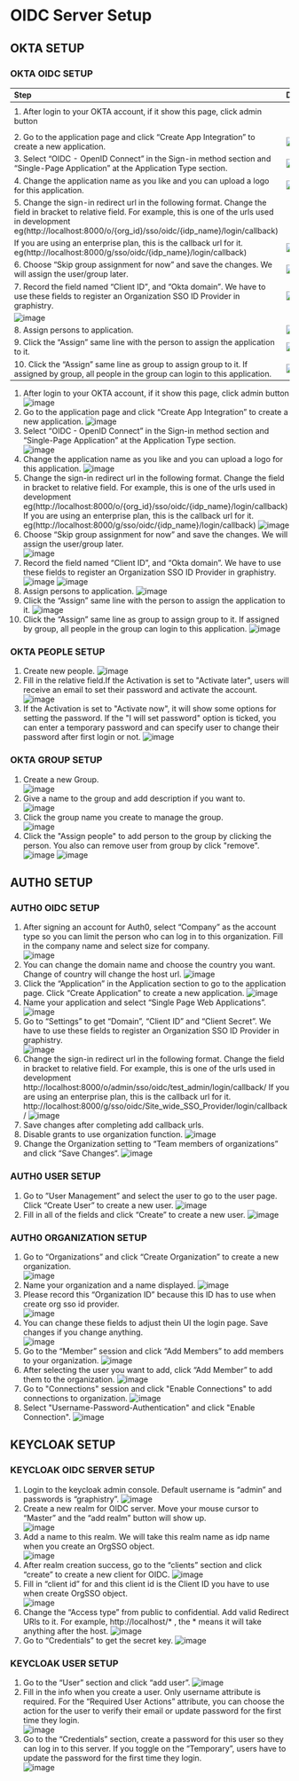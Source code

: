 # OIDC Server Setup

## OKTA SETUP

### OKTA OIDC SETUP
| Step | Diagram |
| :- | :-: |
| 1. After login to your OKTA account, if it show this page, click admin button    | <img src="img/OIDC_setup/oidc_setup_auth0_1_1.png" width="60%">     |
| 2. Go to the application page and click “Create App Integration” to create a new application.    | ![image](https://user-images.githubusercontent.com/93269128/159424300-ebc34710-aaff-4fdd-b255-2d1401ae8156.png) |
| 3. Select “OIDC - OpenID Connect” in the Sign-in method section and “Single-Page Application” at the Application Type section.    | ![image](https://user-images.githubusercontent.com/93269128/200738647-ade0ad26-28aa-4ebd-b240-c692d74ae9aa.png) | 
| 4. Change the application name as you like and you can upload a logo for this application.    | ![image](https://user-images.githubusercontent.com/93269128/200741176-b1da3776-b70a-46f5-8716-7f9a3ee15685.png) | 
| 5. Change the sign-in redirect url in the following format. Change the field in bracket to relative field. For example, this is one of the urls used in development eg(http://localhost:8000/o/{org_id}/sso/oidc/{idp_name}/login/callback)
If you are using an enterprise plan, this is the callback url for it. eg(http://localhost:8000/g/sso/oidc/{idp_name}/login/callback)    | ![image](https://user-images.githubusercontent.com/93269128/159429137-6f13cdd9-3306-4f3e-b1f0-b3abae1ee8ea.png) | 
| 6. Choose “Skip group assignment for now” and save the changes. We will assign the user/group later.    | ![image](https://user-images.githubusercontent.com/93269128/159429177-a507b2bd-6b63-4aac-9694-f4ff98356795.png) | 
| 7. Record the field named “Client ID”, and “Okta domain”. We have to use these fields to register an Organization SSO ID Provider in graphistry.    | ![image](https://user-images.githubusercontent.com/93269128/200978082-7ab578a9-e6d6-4f9c-9c5e-d67b5c9187b8.png)
![image](https://user-images.githubusercontent.com/93269128/200978359-0b6fc650-61cf-4489-8efa-5617e4feab12.png) | 
| 8. Assign persons to application.    | ![image](https://user-images.githubusercontent.com/93269128/200741383-78a50796-bbee-4788-be9f-e608b7c1a95c.png) | 
| 9. Click the “Assign” same line with the person to assign the application to it.    | ![image](https://user-images.githubusercontent.com/93269128/200741506-8dfdb745-af04-4f5f-a921-5429d4f60acd.png) | 
| 10. Click the “Assign” same line as group to assign group to it. If assigned by group, all people in the group can login to this application.    | ![image](https://user-images.githubusercontent.com/93269128/200741698-a50cfb3c-d95d-45fc-bc0d-6784eda1d694.png) | 


1. After login to your OKTA account, if it show this page, click admin button
![image](https://user-images.githubusercontent.com/93269128/200738202-27781a68-e1ea-4509-875c-0dba5aef5704.png)
2. Go to the application page and click “Create App Integration” to create a new application.
![image](https://user-images.githubusercontent.com/93269128/159424300-ebc34710-aaff-4fdd-b255-2d1401ae8156.png)
3. Select “OIDC - OpenID Connect” in the Sign-in method section and “Single-Page Application” at the Application Type section.	
![image](https://user-images.githubusercontent.com/93269128/200738647-ade0ad26-28aa-4ebd-b240-c692d74ae9aa.png)
4. Change the application name as you like and you can upload a logo for this application.
![image](https://user-images.githubusercontent.com/93269128/200741176-b1da3776-b70a-46f5-8716-7f9a3ee15685.png)
5. Change the sign-in redirect url in the following format. Change the field in bracket to relative field. For example, this is one of the urls used in development eg(http://localhost:8000/o/{org_id}/sso/oidc/{idp_name}/login/callback)
If you are using an enterprise plan, this is the callback url for it. eg(http://localhost:8000/g/sso/oidc/{idp_name}/login/callback)
![image](https://user-images.githubusercontent.com/93269128/159429137-6f13cdd9-3306-4f3e-b1f0-b3abae1ee8ea.png)
6. Choose “Skip group assignment for now” and save the changes. We will assign the user/group later.	
![image](https://user-images.githubusercontent.com/93269128/159429177-a507b2bd-6b63-4aac-9694-f4ff98356795.png)
7. Record the field named “Client ID”, and “Okta domain”. We have to use these fields to register an Organization SSO ID Provider in graphistry.	
![image](https://user-images.githubusercontent.com/93269128/200978082-7ab578a9-e6d6-4f9c-9c5e-d67b5c9187b8.png)
![image](https://user-images.githubusercontent.com/93269128/200978359-0b6fc650-61cf-4489-8efa-5617e4feab12.png)
8. Assign persons to application. 
![image](https://user-images.githubusercontent.com/93269128/200741383-78a50796-bbee-4788-be9f-e608b7c1a95c.png)
9. Click the “Assign” same line with the person to assign the application to it. 
![image](https://user-images.githubusercontent.com/93269128/200741506-8dfdb745-af04-4f5f-a921-5429d4f60acd.png)
10. Click the “Assign” same line as group to assign group to it. If assigned by group, all people in the group can login to this application. 
![image](https://user-images.githubusercontent.com/93269128/200741698-a50cfb3c-d95d-45fc-bc0d-6784eda1d694.png)

### OKTA PEOPLE SETUP

1. Create new people.
![image](https://user-images.githubusercontent.com/93269128/200742866-343db4c5-c0be-4b18-bcc1-a7e884be0512.png)
2. Fill in the relative field.If the Activation is set to "Activate later", users will receive an email to set their password and activate the account.
![image](https://user-images.githubusercontent.com/93269128/200743304-a3dee19b-5991-44a1-a44f-c0449005bdf8.png)
3. If the Activation is set to "Activate now", it will show some options for setting the password. If the "I will set password" option is ticked, you can enter a temporary password and can specify user to change their password after first login or not.
![image](https://user-images.githubusercontent.com/93269128/200754546-3ab07d68-f246-4f61-b192-835c84b529a8.png)

### OKTA GROUP SETUP

1. Create a new Group.  
![image](https://user-images.githubusercontent.com/93269128/200758216-cce03795-e0d3-44fa-83fa-43fa2ec5702b.png)
2. Give a name to the group and add description if you want to.  
![image](https://user-images.githubusercontent.com/93269128/200758516-6c12f22c-6b08-4ca7-95f3-3dd8fb94cf12.png)
3. Click the group name you create to manage the group.  
![image](https://user-images.githubusercontent.com/93269128/200758916-dbf62e54-cc4e-4b53-8a1a-a9f25799caeb.png)
4. Click the "Assign people" to add person to the group by clicking the person. You also can remove user from group by click "remove".
![image](https://user-images.githubusercontent.com/93269128/200759364-4079f96a-b03c-4805-a18c-a7613384f0de.png)
![image](https://user-images.githubusercontent.com/93269128/200759757-f29d297a-a514-40cf-b964-f4a9712bb05b.png)


## AUTH0 SETUP

### AUTH0 OIDC SETUP

1. After signing an account for Auth0, select “Company” as the account type so you can limit the person who can log in to this organization. Fill in the company name and select size for company.	
![image](https://user-images.githubusercontent.com/93269128/159425323-b0b2d57c-bfed-4887-aebd-7a4e54919d20.png)
2. You can change the domain name and choose the country you want. Change of country will change the host url. 
![image](https://user-images.githubusercontent.com/93269128/159425368-8f7b0fa1-9106-4c51-a4c6-eed5e7586da2.png)
3. Click the “Application” in the Application section to go to the application page. Click “Create Application” to create a new application. 
![image](https://user-images.githubusercontent.com/93269128/159425549-6be44aa8-b678-4ab9-be96-aa7536760c33.png)
4. Name your application and select “Single Page Web Applications”. 
![image](https://user-images.githubusercontent.com/93269128/200610755-2c4f973c-1125-4c39-9663-0bb7996ad7ec.png)
5. Go to “Settings” to get “Domain”, “Client ID” and “Client Secret”.  We have to use these fields to register an Organization SSO ID Provider in graphistry.	
![image](https://user-images.githubusercontent.com/93269128/159425498-5d8db17d-418e-4618-a7f8-af0ada9ce6a5.png)
6. Change the sign-in redirect url in the following format. Change the field in bracket to relative field. For example, this is one of the urls used in development http://localhost:8000/o/admin/sso/oidc/test_admin/login/callback/ 
If you are using an enterprise plan, this is the callback url for it. http://localhost:8000/g/sso/oidc/Site_wide_SSO_Provider/login/callback/ 
![image](https://user-images.githubusercontent.com/93269128/159430424-cfae2dbf-2346-4a0f-bfa6-dfda485433ca.png)
7. Save changes after completing add callback urls.
8. Disable grants to use organization function. 
![image](https://user-images.githubusercontent.com/93269128/159425667-1da0d918-d729-41ed-9d8f-05af4e9929a2.png)
9. Change the Organization setting to “Team members of organizations” and click “Save Changes“. 
![image](https://user-images.githubusercontent.com/93269128/159425673-2c41e39d-3a46-41da-9428-f0127f60b8f3.png)


### AUTH0 USER SETUP

1. Go to ”User Management” and select the user to go to the user page. Click “Create User” to create a new user. 
![image](https://user-images.githubusercontent.com/93269128/159425732-0a9052e1-b1a1-40ad-94af-4d82c3a88110.png)
2. Fill in all of the fields and click “Create” to create a new user. 
![image](https://user-images.githubusercontent.com/93269128/159425784-ef15759e-bb20-415d-b712-d65ac689dbe3.png)

### AUTH0 ORGANIZATION SETUP

1. Go to “Organizations” and click “Create Organization” to create a new organization. 	
![image](https://user-images.githubusercontent.com/93269128/159425859-295b9e3b-1c59-4474-9697-07da4db63371.png)
2. Name your organization and a name displayed.
![image](https://user-images.githubusercontent.com/93269128/159425894-3a75a592-df49-459b-a68e-0794aab9dd9e.png)
3. Please record this “Organization ID” because this ID has to use when create org sso id provider. 	
![image](https://user-images.githubusercontent.com/93269128/159425928-da97e42b-cfb3-457e-ac29-34f7a67fff92.png)
4. You can change these fields to adjust thein UI the login page. Save changes if you change anything.	
![image](https://user-images.githubusercontent.com/93269128/159426034-79bf463c-7af6-4490-a7fe-449aab4b9fb0.png)
5. Go to the “Member” session and click “Add Members” to add members to your organization. 
![image](https://user-images.githubusercontent.com/93269128/159426219-9324b591-247c-4bd4-ad5b-2d2dab4188d0.png)	
6. After selecting the user you want to add, click “Add Member” to add them to the organization.
![image](https://user-images.githubusercontent.com/93269128/159426220-158eeab4-cb8c-4222-8c86-e087d8d64d0d.png)
7. Go to "Connections" session and click "Enable Connections" to add connections to organization.
![image](https://user-images.githubusercontent.com/93269128/200621154-9b8e4e11-ac1a-44f8-afc2-19b9f8a6ce49.png)
8. Select "Username-Password-Authentication" and click "Enable Connection".
![image](https://user-images.githubusercontent.com/93269128/200621448-e8314aff-21a8-4473-af76-5483c4695d6d.png)


## KEYCLOAK SETUP

### KEYCLOAK OIDC SERVER SETUP

1. Login to the keycloak admin console. Default username is “admin” and passwords is “graphistry”. 
![image](https://user-images.githubusercontent.com/93269128/159426304-a01f6b8c-9f89-44a2-8444-2461a29431b3.png)
2. Create a new realm for OIDC server. Move your mouse cursor to “Master” and the “add realm” button will show up. 	
![image](https://user-images.githubusercontent.com/93269128/159426330-77565558-21a6-4728-bc05-f9c9d725ff99.png)
3. Add a name to this realm. We will take this realm name as idp name when you create an OrgSSO object.  
![image](https://user-images.githubusercontent.com/93269128/159426391-4ae066e9-25ed-47e7-bebc-c1c9e828528d.png)
4. After realm creation success, go to the “clients” section and click “create” to create a new client for OIDC. 
![image](https://user-images.githubusercontent.com/93269128/159426431-c9a35a2e-4921-429a-a992-a5c2ffe79484.png)
5. Fill in “client id” for and this client id is the Client ID you have to use when create OrgSSO object. 	
![image](https://user-images.githubusercontent.com/93269128/159426465-6aa16545-d17c-412b-99d8-fcde0ffef4e8.png)
6. Change the “Access type” from public to confidential. Add valid Redirect URls to it. For example, http://localhost/* , the * means it will take anything after the host. 
![image](https://user-images.githubusercontent.com/93269128/159427116-3cec5c80-17c4-4f68-b6dd-19d9555b32b5.png)
7. Go to “Credentials” to get the secret key. 
![image](https://user-images.githubusercontent.com/93269128/159427136-750a7871-8a7d-4a99-addf-7dba20da1321.png)

### KEYCLOAK USER SETUP
1. Go to the “User” section and click “add user”. 
![image](https://user-images.githubusercontent.com/93269128/159428087-b1d5d007-d05f-4efb-9ba7-620fcddef3d3.png)
2. Fill in the info when you create a user. Only username attribute is required. For the “Required User Actions” attribute, you can choose the action for the user to verify their email or update password for the first time they login. 	
![image](https://user-images.githubusercontent.com/93269128/159428098-43149222-3d06-4ea5-9ef2-5479ece94133.png)
3. Go to the “Credentials” section, create a password for this user so they can log in to this server. If you toggle on the “Temporary”, users have to update the password for the first time they login.	
![image](https://user-images.githubusercontent.com/93269128/159428124-7cb25009-2cf8-4165-980f-0ac39462d606.png)
